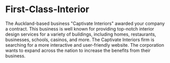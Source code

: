 # First-Class-Interior
The Auckland-based business "Captivate Interiors" awarded your company a contract. This business is well known for providing top-notch interior design services for a variety of buildings, including homes, restaurants, businesses, schools, casinos, and more. The Captivate Interiors firm is searching for a more interactive and user-friendly website. The corporation wants to expand across the nation to increase the benefits from their business.
